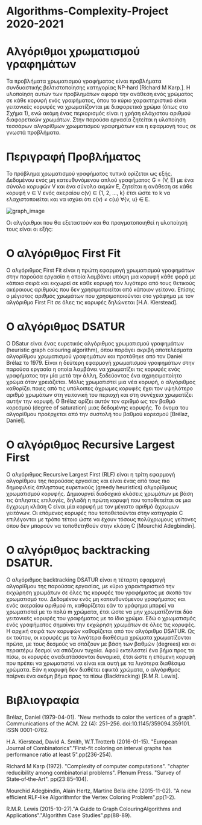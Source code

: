# Algorithms-Complexity-Project 2020-2021

# Αλγόριθμοι χρωματισμού γραφημάτων

 
Τα προβλήματα χρωματισμού γραφήματος είναι προβλήματα συνδυαστικής βελτιστοποίησης 
κατηγορίας NP‐hard [Richard M Karp.]. Η υλοποίηση αυτών των προβλημάτων αφορά την ανάθεση ενός
χρώματος σε κάθε κορυφή ενός γραφήματος, όπου το κύριο χαρακτηριστικό είναι γειτονικές 
κορυφές να χρωματίζονται με διαφορετικό χρώμα (όπως στο Σχήμα 1), ενώ ακόμη ένας περιορισμός 
είναι η χρήση ελάχιστου αριθμού διαφορετικών χρωμάτων. Στην παρούσα εργασία ζητείται η 
υλοποίηση τεσσάρων αλγορίθμων χρωματισμού γραφημάτων και η εφαρμογή τους σε γνωστά προβλήματα.

# Περιγραφή Προβλήματος

Το πρόβλημα χρωματισμού γραφήματος τυπικά ορίζεται ως εξής. Δεδομένου ενός μη κατευθυνόμενου απλού γραφήματος G = (V, E) με ένα σύνολο κορυφών V και ένα σύνολο ακμών
E, ζητείται η ανάθεση σε κάθε κορυφή v ∈ V ενός ακεραίου c(v) ∈ {1, 2, ..., k} έτσι ώστε το k
να ελαχιστοποιείται και να ισχύει ότι c(v) ≠ c(u) ∀{v, u} ∈ E.




![graph_image](https://user-images.githubusercontent.com/73305651/98444708-d5d0da00-211b-11eb-8b03-17ac6b1d8107.png)



Οι αλγόριθμοι που θα εξεταστούν και θα πραγματοποιηθεί η υλοποίησή τους είναι οι εξής:

# Ο αλγόριθμος First Fit

Ο αλγόριθμος First Fit είναι η πρώτη εφαρμογή χρωματισμού γραφημάτων στην παρούσα εργασία η οποία λαμβάνει υπόψη μια κορυφή κάθε φορά με κάποια σειρά και εκχωρεί σε κάθε κορυφή τον λιγότερο από τους θετικούς ακέραιους αριθμούς που δεν χρησιμοποιείται από κάποιον γείτονα. Επίσης ο μέγιστος αριθμός χρωμάτων που χρησιμοποιούνται στο γράφημα με τον αλγόριθμο First Fit σε όλες τις κορυφές δηλώνεται [H.A. Kierstead].

# O αλγόριθμος DSATUR

Ο DSatur είναι ένας ευρετικός αλγόριθμος χρωματισμού γραφημάτων (heuristic graph colouring algorithm), όπου παράγει ακριβή αποτελέσματα αλγορίθμου χρωματισμού γραφημάτων και προτάθηκε από τον Daniel Brélaz το 1979. Είναι η δεύτερη εφαρμογή χρωματισμού γραφημάτων στην παρούσα εργασία η οποία λαμβάνει να χρωματίζει τις κορυφές ενός γραφήματος την μία μετά την άλλη, ξοδεύοντας ένα αχρησιμοποίητο χρώμα όταν χρειάζεται. Μόλις χρωματιστεί μια νέα κορυφή, ο αλγόριθμος καθορίζει ποιες από τις υπόλοιπες άχρωμες κορυφές έχει τον υψηλότερο αριθμό χρωμάτων στη γειτονική του περιοχή και στη συνέχεια χρωματίζει αυτήν την κορυφή. Ο Brélaz ορίζει αυτόν τον αριθμό ως τον βαθμό κορεσμού (degree of saturation) μιας δεδομένης κορυφής. Το όνομα του αλγορίθμου προέρχεται από την συστολή του βαθμού κορεσμού [Brélaz, Daniel].  

# O αλγόριθμος Recursive Largest First

Ο αλγόριθμος Recursive Largest First (RLF) είναι η τρίτη εφαρμογή αλγορίθμου της παρούσας εργασίας και είναι ένας από τους πιο δημοφιλείς άπληστους ευρετικούς (greedy heuristics) αλγορίθμους χρωματισμού κορυφής. Δημιουργεί διαδοχικά κλάσεις χρωμάτων με βάση τις άπληστες επιλογές, δηλαδή η πρώτη κορυφή που τοποθετείται σε μια έγχρωμη κλάση C είναι μία κορυφή με τον μέγιστο αριθμό άχρωμων γειτόνων. Οι επόμενες κορυφές που τοποθετούνται στην κατηγορία C επιλέγονται με τρόπο τέτοιο ώστε να έχουν τόσους πολύχρωμους γείτονες όπου δεν μπορούν να τοποθετηθούν στην κλάση C [Mourchid Adegbindin].

# O αλγόριθμος backtracking DSATUR.

O αλγόριθμος backtracking DSATUR είναι η τέταρτη εφαρμογή αλγορίθμου της παρούσας εργασίας, με κύριο χαρακτηριστικό την εκχώρηση χρωμάτων σε όλες τις κορυφές του γραφήματος με σκοπό τον χρωματισμό του. Δεδομένου ενός μη κατευθυνόμενου γραφήματος και ενός ακεραίου αριθμού m, καθορίζεται εάν το γράφημα μπορεί να χρωματιστεί με το πολύ m χρώματα, έτσι ώστε να μην χρωματίζονται δύο γειτονικές κορυφές του γραφήματος με το ίδιο χρώμα. Εδώ ο χρωματισμός ενός γραφήματος σημαίνει την εκχώρηση χρωμάτων σε όλες τις κορυφές. Η αρχική σειρά των κορυφών καθορίζεται από τον αλγόριθμο DSATUR. Ως εκ τούτου, οι κορυφές με τα λιγότερα διαθέσιμα χρώματα χρωματίζονται πρώτα, με τους δεσμούς να σπάζουν με βάση των βαθμών (degrees) και οι περαιτέρω δεσμοί να σπάζουν τυχαία. Αφού εκτελεστεί ένα βήμα προς τα πίσω, οι κορυφές αναδιατάσσονται δυναμικά, έτσι ώστε η επόμενη κορυφή που πρέπει να χρωματιστεί να είναι και αυτή με τα λιγότερα διαθέσιμα χρώματα. Εάν η κορυφή δεν διαθέτει εφικτά χρώματα, ο αλγόριθμος παίρνει ένα ακόμη βήμα προς τα πίσω (Backtracking) [R.M.R. Lewis].


# Βιβλιογραφία

Brélaz, Daniel (1979-04-01). "New methods to color the vertices of a graph". Communications of the ACM. 22 (4): 251–256. doi:10.1145/359094.359101. ISSN 0001-0782.

H.A. Kierstead, David A. Smith, W.T.Trotterb (2016-01-15). "European Journal of Combinatorics"."First-fit coloring on interval graphs has performance ratio at least 5".pp(236-254).

Richard M Karp (1972). "Complexity of computer computations". "chapter reducibility among combinatorial problems". Plenum Press. "Survey of State‐of‐the‐Art". pp(23:85–104).

Mourchid Adegbindin, Alain Hertz, Martine Bella ̈ıche (2015-11-02). "A new efficient RLF-like Algorithmfor the Vertex Coloring Problem".pp(1-2).

R.M.R. Lewis (2015-10-27)."A Guide to Graph ColouringAlgorithms and Applications"."Algorithm Case Studies".pp(88-89).
 
